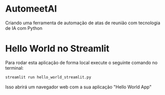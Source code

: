 # AutomeetAI
Criando uma ferramenta de automação de atas de reunião com tecnologia de IA com Python


# Hello World no Streamlit
Para rodar esta aplicação de forma local execute o seguinte comando no terminal:
```sh
streamlit run hello_world_streamlit.py
```
Isso abrirá um navegador web com a sua aplicação "Hello World App"